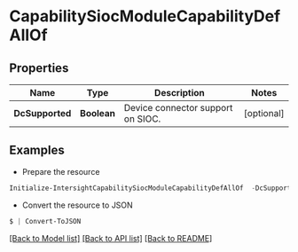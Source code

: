# CapabilitySiocModuleCapabilityDefAllOf
## Properties

Name | Type | Description | Notes
------------ | ------------- | ------------- | -------------
**DcSupported** | **Boolean** | Device connector support on SIOC. | [optional] 

## Examples

- Prepare the resource
```powershell
Initialize-IntersightCapabilitySiocModuleCapabilityDefAllOf  -DcSupported null
```

- Convert the resource to JSON
```powershell
$ | Convert-ToJSON
```

[[Back to Model list]](../README.md#documentation-for-models) [[Back to API list]](../README.md#documentation-for-api-endpoints) [[Back to README]](../README.md)

